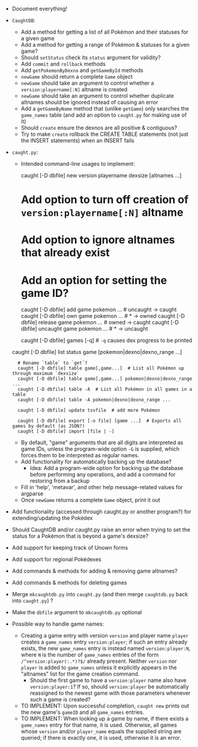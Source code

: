- Document everything!
- `CaughtDB`:
    - Add a method for getting a list of all Pokémon and their statuses for a
      given game
    - Add a method for getting a range of Pokémon & statuses for a given game?
    - Should `setStatus` check its `status` argument for validity?
    - Add `commit` and `rollback` methods
    - Add `getPokemonByDexno` and `getGameById` methods
    - `newGame` should return a complete `Game` object
    - `newGame` should take an argument to control whether a
      `version:playername[:N]` altname is created
    - `newGame` should take an argument to control whether duplicate altnames
      should be ignored instead of causing an error
    - Add a `getGameByName` method that (unlike `getGame`) only searches the
      `game_names` table (and add an option to `caught.py` for making use of
      it)
    - Should `create` ensure the dexnos are all positive & contiguous?
    - Try to make `create` rollback the CREATE TABLE statements (not just the
      INSERT statements) when an INSERT fails

- `caught.py`:
    - Intended command-line usages to implement:

        caught [-D dbfile] new version playername dexsize [altnames ...]
        # Add option to turn off creation of `version:playername[:N]` altname
        # Add option to ignore altnames that already exist
        # Add an option for setting the game ID?

        caught [-D dbfile] add game pokemon ...       # uncaught → caught
        caught [-D dbfile] own game pokemon ...       # * → owned
        caught [-D dbfile] release game pokemon ...   # owned → caught
        caught [-D dbfile] uncaught game pokemon ...  # * → uncaught

        caught [-D dbfile] games [-q]  # `-q` causes dex progress to be printed

	caught [-D dbfile] list status game [pokemon|dexno|dexno_range ...]

        # Rename `table` to `get`?
        caught [-D dbfile] table game[,game...]  # List all Pokémon up through maximum `dexsize`
        caught [-D dbfile] table game[,game...] pokemon|dexno|dexno_range ...
        caught [-D dbfile] table -A  # List all Pokémon in all games in a table
        caught [-D dbfile] table -A pokemon|dexno|dexno_range ...

        caught [-D dbfile] update tsvfile  # add more Pokémon

        caught [-D dbfile] export [-o file] [game ...]  # Exports all games by default (as JSON?)
        caught [-D dbfile] import [file | -]

    - By default, "game" arguments that are all digits are interpreted as game
      IDs, unless the program-wide option `-G` is supplied, which forces them
      to be interpreted as regular names.
    - Add functionality for automatically backing up the database?
        - Idea: Add a program-wide option for backing up the database before
          performing any operations, and add a command for restoring from a
          backup
    - Fill in 'help', 'metavar', and other help message-related values for
      argparse
    - Once `newGame` returns a complete `Game` object, print it out
- Add functionality (accessed through caught.py or another program?) for
  extending/updating the Pokédex
- Should CaughtDB and/or caught.py raise an error when trying to set the status
  for a Pokémon that is beyond a game's dexsize?
- Add support for keeping track of Unown forms
- Add support for regional Pokédexes
- Add commands & methods for adding & removing game altnames?
- Add commands & methods for deleting games
- Merge `mkcaughtdb.py` into `caught.py` (and then merge `caughtdb.py` back
  into `caught.py`) ?
- Make the `dbfile` argument to `mkcaughtdb.py` optional

- Possible way to handle game names:
    - Creating a game entry with version `version` and player name `player`
      creates a `game_names` entry `version:player`; if such an entry already
      exists, the new `game_names` entry is instead named `version:player:N`,
      where `N` is the number of `game_names` entries of the form
      `/^version:player(:.*)?$/` already present.  Neither `version` nor
      `player` is added to `game_names` unless it explicitly appears in the
      "altnames" list for the game creation command.
        - Should the first game to have a `version:player` name also have
          `version:player:1`?  If so, should `version:player` be automatically
          reassigned to the newest game with those parameters whenever such a
          game is created?
    - TO IMPLEMENT: Upon successful completion, `caught new` prints out the new
      game's `gameID` and all `game_names` entries.
    - TO IMPLEMENT: When looking up a game by name, if there exists a
      `game_names` entry for that name, it is used.  Otherwise, all games whose
      `version` and/or `player_name` equals the supplied string are queried; if
      there is exactly one, it is used, otherwise it is an error.

